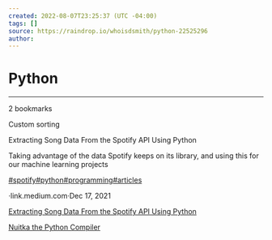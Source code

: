 ```yaml
---
created: 2022-08-07T23:25:37 (UTC -04:00)
tags: []
source: https://raindrop.io/whoisdsmith/python-22525296
author: 
---
```


# Python

---
2 bookmarks

Custom sorting

Extracting Song Data From the Spotify API Using Python

Taking advantage of the data Spotify keeps on its library, and using this for our machine learning projects

[#spotify](https://raindrop.io/whoisdsmith/python-22525296/search/sort=-sort&perpage=30&page=0&search=%23spotify)[#python](https://raindrop.io/whoisdsmith/python-22525296/search/sort=-sort&perpage=30&page=0&search=%23python)[#programming](https://raindrop.io/whoisdsmith/python-22525296/search/sort=-sort&perpage=30&page=0&search=%23programming)[#articles](https://raindrop.io/whoisdsmith/python-22525296/search/sort=-sort&perpage=30&page=0&search=%23articles)

·link.medium.com·Dec 17, 2021

[Extracting Song Data From the Spotify API Using Python](https://link.medium.com/ik6jrRug4lb)

[Nuitka the Python Compiler](https://nuitka.net/)

